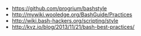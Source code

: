 - https://github.com/progrium/bashstyle
- http://mywiki.wooledge.org/BashGuide/Practices
- http://wiki.bash-hackers.org/scripting/style
- http://kvz.io/blog/2013/11/21/bash-best-practices/
